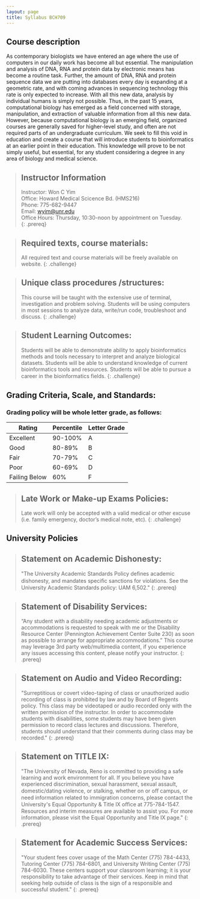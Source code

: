 ```yaml
---
layout: page
title: Syllabus BCH709
---
```


## Course description
As contemporary biologists we have entered an age where the use of computers in our daily work has become all but essential. The manipulation and analysis of DNA, RNA and protein data by electronic means has become a routine task. Further, the amount of DNA, RNA and protein sequence data we are putting into databases every day is expanding at a geometric rate, and with coming advances in sequencing technology this rate is only expected to increase. With all this new data, analysis by individual humans is simply not possible. Thus, in the past 15 years, computational biology has emerged as a field concerned with storage, manipulation, and extraction of valuable information from all this new data. However, because computational biology is an emerging field, organized courses are generally saved for higher-level study, and often are not required parts of an undergraduate curriculum. We seek to fill this void in education and create a course that will introduce students to bioinformatics at an earlier point in their education. This knowledge will prove to be not simply useful, but essential, for any student considering a degree in any area of biology and medical science.


> ## Instructor Information
> Instructor: Won C Yim  
> Office: Howard Medical Scicence Bd. (HMS216)  
> Phone: 775-682-9447  
> Email: wyim@unr.edu  
> Office Hours: Thursday, 10:30-noon by appointment on Tuesday.  
{: .prereq} 


> ## Required texts, course materials:
>All required text and course materials will be freely available on website.
{: .challenge}


> ## Unique class procedures /structures:
> This course will be taught with the extensive use of terminal, investigation and problem solving. Students will be using computers in most sessions to analyze data, write/run code, troubleshoot and discuss.
{: .challenge}

> ## Student Learning Outcomes:
> Students will be able to demonstrate ability to apply bioinformatics methods and tools necessary to interpret and analyze biological datasets. Students will be able to understand knowledge of current bioinformatics tools and resources. Students will be able to pursue a career in the bioinformatics ﬁelds.
{: .challenge}

## Grading Criteria, Scale, and Standards:
### Grading policy will be whole letter grade, as follows:

|Rating|Percentile|Letter Grade|
|---|---|---|
|Excellent|90-100%| A |
|Good |80-89%| B |
|Fair |70-79%| C |
|Poor |60-69%| D |
|Failing Below |60%| F |

> ## Late Work or Make-up Exams Policies:
> Late work will only be accepted with a valid medical or other excuse (i.e. family emergency, doctor’s medical note, etc).
{: .challenge}


## University Policies
> ## Statement on Academic Dishonesty:
> "The University Academic Standards Policy deﬁnes academic dishonesty, and mandates speciﬁc sanctions for violations. See the University Academic Standards policy: UAM 6,502."
{: .prereq} 

> ## Statement of Disability Services:
> “Any student with a disability needing academic adjustments or accommodations is requested to speak with me or the Disability Resource Center (Pennington Achievement Center Suite 230) as soon as possible to arrange for appropriate accommodations.”
> This course may leverage 3rd party web/multimedia content, if you experience any issues accessing this content, please notify your instructor.
{: .prereq} 

> ## Statement on Audio and Video Recording:
> "Surreptitious or covert video-taping of class or unauthorized audio recording of class is prohibited by law and by Board of Regents policy. This class may be videotaped or audio recorded only with the written permission of the instructor. In order to accommodate students with disabilities, some students may have been given permission to record class lectures and discussions. Therefore, students should understand that their comments during class may be recorded."
{: .prereq} 

> ## Statement on TITLE IX:
> "The University of Nevada, Reno is committed to providing a safe learning and work environment for all. If you believe you have experienced discrimination, sexual harassment, sexual assault, domestic/dating violence, or stalking, whether on or oﬀ campus, or need information related to immigration concerns, please contact the University's Equal Opportunity & Title IX oﬃce at 775-784-1547. Resources and interim measures are available to assist you. For more information, please visit the Equal Opportunity and Title IX page."
{: .prereq} 

> ## Statement for Academic Success Services:
> "Your student fees cover usage of the Math Center (775) 784-4433, Tutoring Center (775) 784-6801, and University Writing Center (775) 784-6030. These centers support your classroom learning; it is your responsibility to take advantage of their services. Keep in mind that seeking help outside of class is the sign of a responsible and successful student."
{: .prereq}

